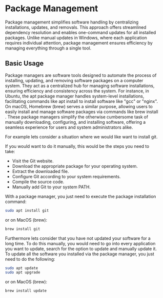 # Package Management

Package management simplifies software handling by centralizing installations, updates, and removals. 
This approach offers streamlined dependency resolution and enables one-command updates for all installed packages. 
Unlike manual updates in Windows, where each application requires individual attention, package management ensures efficiency by managing everything through a single tool.

## Basic Usage

Package managers are software tools designed to automate the process of installing, updating, and removing software packages on a computer system. 
They act as a centralized hub for managing software installations, ensuring efficiency and consistency across the system. 
For instance, in Ubuntu, the apt package manager handles system-level installations, facilitating commands like apt install <package> to install software like "gcc" or "nginx". 
On macOS, Homebrew (brew) serves a similar purpose, allowing users to easily install and manage software packages via commands like brew install <package>. These package managers simplify the otherwise cumbersome task of manually downloading, configuring, and installing software, offering a seamless experience for users and system administrators alike.

For example lets consider a situation where we would like want to install git.

If you would want to do it manually, this would be the steps you need to take:

* Visit the Git website.
* Download the appropriate package for your operating system.
* Extract the downloaded file.
* Configure Git according to your system requirements.
* Compile the source code.
* Manually add Git to your system PATH.

With a package manager, you just need to execute the package installation command:

```sh
sudo apt install git
```

or on MacOS (brew):

```sh
brew install git
```

Furthermore lets consider that you have not updated your software for a long time.
To do this manually, you would need to go into every application you want to update, search for the option to update and manually update it.
To update all the software you installed via the package manager, you just need to do the following:

```sh
sudo apt update
sudo apt upgrade
```

or on MacOS (brew):

```sh
brew install update
```
